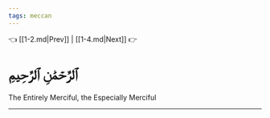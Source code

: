 ```yaml
---
tags: meccan
---
```


👈 [[1-2.md|Prev]] | [[1-4.md|Next]] 👉

# ٱلرَّحۡمَٰنِ ٱلرَّحِيمِ

The Entirely Merciful, the Especially Merciful

---

